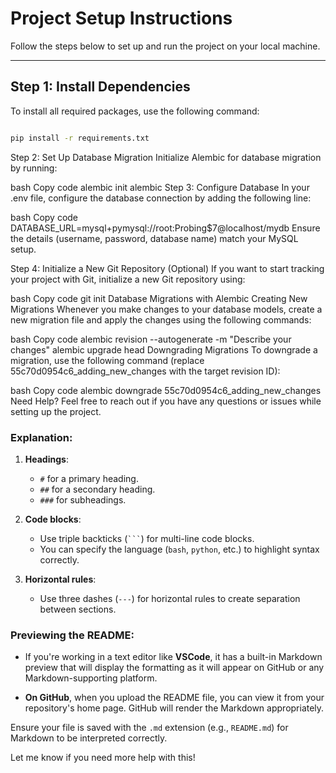 # Project Setup Instructions

Follow the steps below to set up and run the project on your local machine.

---

## Step 1: Install Dependencies

To install all required packages, use the following command:

```bash

pip install -r requirements.txt

```


Step 2: Set Up Database Migration
Initialize Alembic for database migration by running:

bash
Copy code
alembic init alembic
Step 3: Configure Database
In your .env file, configure the database connection by adding the following line:

bash
Copy code
DATABASE_URL=mysql+pymysql://root:Probing$7@localhost/mydb
Ensure the details (username, password, database name) match your MySQL setup.

Step 4: Initialize a New Git Repository (Optional)
If you want to start tracking your project with Git, initialize a new Git repository using:

bash
Copy code
git init
Database Migrations with Alembic
Creating New Migrations
Whenever you make changes to your database models, create a new migration file and apply the changes using the following commands:

bash
Copy code
alembic revision --autogenerate -m "Describe your changes"
alembic upgrade head
Downgrading Migrations
To downgrade a migration, use the following command (replace 55c70d0954c6_adding_new_changes with the target revision ID):

bash
Copy code
alembic downgrade 55c70d0954c6_adding_new_changes
Need Help?
Feel free to reach out if you have any questions or issues while setting up the project.




### Explanation:

1. **Headings**: 
   - `#` for a primary heading.
   - `##` for a secondary heading.
   - `###` for subheadings.

2. **Code blocks**: 
   - Use triple backticks (```` ``` ````) for multi-line code blocks.
   - You can specify the language (`bash`, `python`, etc.) to highlight syntax correctly.

3. **Horizontal rules**: 
   - Use three dashes (`---`) for horizontal rules to create separation between sections.

### Previewing the README:

- If you're working in a text editor like **VSCode**, it has a built-in Markdown preview that will display the formatting as it will appear on GitHub or any Markdown-supporting platform.
  
- **On GitHub**, when you upload the README file, you can view it from your repository's home page. GitHub will render the Markdown appropriately.

Ensure your file is saved with the `.md` extension (e.g., `README.md`) for Markdown to be interpreted correctly.

Let me know if you need more help with this!
